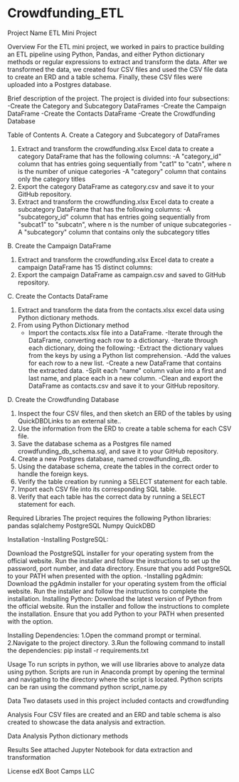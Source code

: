 # Crowdfunding_ETL
Project Name
ETL Mini Project

Overview
For the ETL mini project, we worked in pairs to practice building an ETL pipeline using Python, Pandas, and either Python dictionary methods or regular expressions to extract and transform the data. 
After we transformed the data, we created four CSV files and used the CSV file data to create an ERD and a table schema. Finally, these CSV files were uploaded into a Postgres database.

Brief description of the project.
The project is divided into four subsections:
    -Create the Category and Subcategory DataFrames
    -Create the Campaign DataFrame
    -Create the Contacts DataFrame
    -Create the Crowdfunding Database

Table of Contents
A. Create a Category and Subcategory of DataFrames
1. Extract and transform the crowdfunding.xlsx Excel data to create a category DataFrame that has the following columns:
   -A "category_id" column that has entries going sequentially from "cat1" to "catn", where n is the number of unique categories
   -A "category" column that contains only the category titles
2. Export the category DataFrame as category.csv and save it to your GitHub repository.
3. Extract and transform the crowdfunding.xlsx Excel data to create a subcategory DataFrame that has the following columns:
   -A "subcategory_id" column that has entries going sequentially from "subcat1" to "subcatn", where n is the number of unique subcategories
   -A "subcategory" column that contains only the subcategory titles

B. Create the Campaign DataFrame
1. Extract and transform the crowdfunding.xlsx Excel data to create a campaign DataFrame has 15 distinct columns:
2. Export the campaign DataFrame as campaign.csv and saved to GitHub repository.

C. Create the Contacts DataFrame
1. Extract and transform the data from the contacts.xlsx excel data using Python dictionary methods.
2. From using Python Dictionary method
     - Import the contacts.xlsx file into a DataFrame.
     -Iterate through the DataFrame, converting each row to a dictionary.
     -Iterate through each dictionary, doing the following:
     -Extract the dictionary values from the keys by using a Python list comprehension.
     -Add the values for each row to a new list.
     -Create a new DataFrame that contains the extracted data.
     -Split each "name" column value into a first and last name, and place each in a new column.
     -Clean and export the DataFrame as contacts.csv and save it to your GitHub repository.

D. Create the Crowdfunding Database
1. Inspect the four CSV files, and then sketch an ERD of the tables by using QuickDBDLinks to an external site..
2. Use the information from the ERD to create a table schema for each CSV file.
3. Save the database schema as a Postgres file named crowdfunding_db_schema.sql, and save it to your GitHub repository.
4. Create a new Postgres database, named crowdfunding_db.
5. Using the database schema, create the tables in the correct order to handle the foreign keys.
6. Verify the table creation by running a SELECT statement for each table.
7. Import each CSV file into its corresponding SQL table.
8. Verify that each table has the correct data by running a SELECT statement for each.

Required Libraries
The project requires the following Python libraries:
pandas
sqlalchemy
PostgreSQL
Numpy
QuickDBD

Installation
-Installing PostgreSQL:

Download the PostgreSQL installer for your operating system from the official website.
Run the installer and follow the instructions to set up the password, port number, and data directory.
Ensure that you add PostgreSQL to your PATH when presented with the option. -Installing pgAdmin:
Download the pgAdmin installer for your operating system from the official website.
Run the installer and follow the instructions to complete the installation.
Installing Python:
Download the latest version of Python from the official website.
Run the installer and follow the instructions to complete the installation.
Ensure that you add Python to your PATH when presented with the option.

Installing Dependencies: 
1.Open the command prompt or terminal. 
2.Navigate to the project directory. 
3.Run the following command to install the dependencies: pip install -r requirements.txt

Usage
To run scripts in python, we will use libraries above to analyze data using python. Scripts are run in Anaconda prompt by opening the terminal and navigating to the directory where the script is located. Python scripts can be ran using the command python script_name.py

Data
Two datasets used in this project included contacts and crowdfunding

Analysis
Four CSV files are created and an ERD and table schema is also created to showcase the data analysis and extraction.

Data Analysis
Python dictionary methods 

Results
See attached Jupyter Notebook for data extraction and transformation

License
edX Boot Camps LLC
